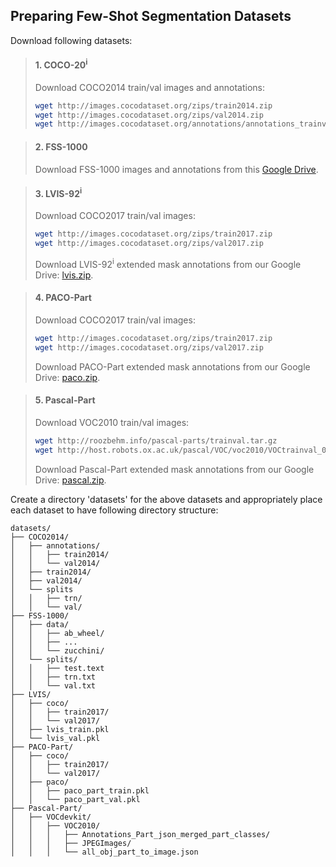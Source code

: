 ## Preparing Few-Shot Segmentation Datasets
Download following datasets:


> #### 1. COCO-20<sup>i</sup>
> Download COCO2014 train/val images and annotations: 
> ```bash
> wget http://images.cocodataset.org/zips/train2014.zip
> wget http://images.cocodataset.org/zips/val2014.zip
> wget http://images.cocodataset.org/annotations/annotations_trainval2014.zip
> ```

> #### 2. FSS-1000
> Download FSS-1000 images and annotations from this [Google Drive](https://drive.google.com/file/d/1Fn-cUESMMF1pQy8Xff-vPQvXJdZoUlP3/view?usp=sharing).

> #### 3. LVIS-92<sup>i</sup>
> Download COCO2017 train/val images: 
> ```bash
> wget http://images.cocodataset.org/zips/train2017.zip
> wget http://images.cocodataset.org/zips/val2017.zip
> ```
> Download LVIS-92<sup>i</sup> extended mask annotations from our Google Drive: [lvis.zip](https://drive.google.com/file/d/1itJC119ikrZyjHB9yienUPD0iqV12_9y/view?usp=sharing).


> #### 4. PACO-Part
> Download COCO2017 train/val images: 
> ```bash
> wget http://images.cocodataset.org/zips/train2017.zip
> wget http://images.cocodataset.org/zips/val2017.zip
> ```
> Download PACO-Part extended mask annotations from our Google Drive: [paco.zip](https://drive.google.com/file/d/1VEXgHlYmPVMTVYd8RkT6-l8GGq0G9vHX/view?usp=sharing).

> #### 5. Pascal-Part
> Download VOC2010 train/val images: 
> ```bash
> wget http://roozbehm.info/pascal-parts/trainval.tar.gz
> wget http://host.robots.ox.ac.uk/pascal/VOC/voc2010/VOCtrainval_03-May-2010.tar
> ```
> Download Pascal-Part extended mask annotations from our Google Drive: [pascal.zip](https://drive.google.com/file/d/1WaM0VM6I9b3u3v3w-QzFLJI8d3NRumTK/view?usp=sharing).

Create a directory 'datasets' for the above datasets and appropriately place each dataset to have following directory structure:

    datasets/
    ├── COCO2014/           
    │   ├── annotations/
    │   │   ├── train2014/
    │   │   └── val2014/
    │   ├── train2014/
    │   ├── val2014/
    │   └── splits
    │   │   ├── trn/
    │   │   └── val/
    ├── FSS-1000/
    │   ├── data/
    │   │   ├── ab_wheel/
    │   │   ├── ...
    │   │   └── zucchini/
    │   └── splits/   
    │   │   ├── test.text
    │   │   ├── trn.txt
    │   │   └── val.txt
    ├── LVIS/
    │   ├── coco/
    │   │   ├── train2017/
    │   │   └── val2017/
    │   ├── lvis_train.pkl
    │   └── lvis_val.pkl
    ├── PACO-Part/
    │   ├── coco/
    │   │   ├── train2017/
    │   │   └── val2017/
    │   ├── paco/
    │   │   ├── paco_part_train.pkl
    │   │   └── paco_part_val.pkl
    ├── Pascal-Part/  
    │   ├── VOCdevkit/
    │   │   ├── VOC2010/
    │   │   │   ├── Annotations_Part_json_merged_part_classes/
    │   │   │   ├── JPEGImages/
    │   │   │   └── all_obj_part_to_image.json


